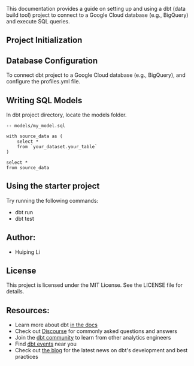 
This documentation provides a guide on setting up and using a dbt (data build tool) project to connect to a Google Cloud database (e.g., BigQuery) and execute SQL queries.

###

## Project Initialization

## Database Configuration
To connect dbt project to a Google Cloud database (e.g., BigQuery), and configure the profiles.yml file.

## Writing SQL Models
In dbt project directory, locate the models folder.

```
-- models/my_model.sql

with source_data as (
    select *
    from `your_dataset.your_table`
)

select *
from source_data
```

## Using the starter project

Try running the following commands:
- dbt run
- dbt test

## Author:

 - Huiping Li

## License
This project is licensed under the MIT License. See the LICENSE file for details.

## Resources:
- Learn more about dbt [in the docs](https://docs.getdbt.com/docs/introduction)
- Check out [Discourse](https://discourse.getdbt.com/) for commonly asked questions and answers
- Join the [dbt community](https://getdbt.com/community) to learn from other analytics engineers
- Find [dbt events](https://events.getdbt.com) near you
- Check out [the blog](https://blog.getdbt.com/) for the latest news on dbt's development and best practices
